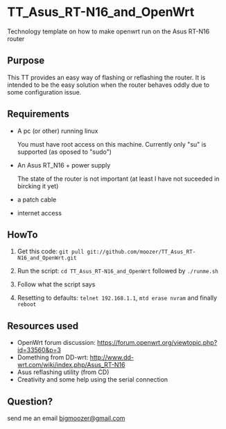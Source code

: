 TT_Asus_RT-N16_and_OpenWrt
==========================

Technology template on how to make openwrt run on the Asus RT-N16 router

Purpose
-------
This TT provides an easy way of flashing or reflashing the router.
It is intended to be the easy solution when the router behaves oddly due to some configuration issue.


Requirements
------------
* A pc (or other) running linux

    You must have root access on this machine. 
    Currently only "su" is supported (as oposed to "sudo")
    
* An Asus RT_N16 + power supply

    The state of the router is not important (at least I have not suceeded in bircking it yet)

* a patch cable
* internet access

HowTo
-----
1. Get this code: `git pull git://github.com/moozer/TT_Asus_RT-N16_and_OpenWrt.git`

2. Run the script: `cd TT_Asus_RT-N16_and_OpenWrt` followed by `./runme.sh`

3. Follow what the script says

4. Resetting to defaults: `telnet 192.168.1.1`, `mtd erase nvram` and finally `reboot`


Resources used
--------------
* OpenWrt forum discussion: https://forum.openwrt.org/viewtopic.php?id=33560&p=3
* Domething from DD-wrt: http://www.dd-wrt.com/wiki/index.php/Asus_RT-N16
* Asus reflashing utility (from CD)
* Creativity and some help using the serial connection


Question?
---------
send me an email bigmoozer@gmail.com
